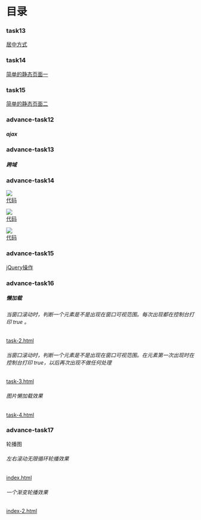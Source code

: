 # 目录

### task13  

[居中方式](http://htmlpreview.github.io/?https://github.com/gaozhidong/blog/blob/master/task13/task13.html)

### task14

[简单的静态页面一](https://htmlpreview.github.io/?https://github.com/gaozhidong/blog/blob/master/task14/index.html)    

### task15

[简单的静态页面二](http://htmlpreview.github.io/?https://github.com/gaozhidong/blog/blob/master/task15/index.html)    

### advance-task12
##### ajax
    

### advance-task13
##### 跨域


### advance-task14
![](http://home.jscode.me/uploads/default/original/1X/6fa8fcceae2302be6e3edf5040fe24c44c44c77f.gif)</br>
[代码](http://htmlpreview.github.io/?https://github.com/gaozhidong/blog/blob/master/advance-task14/demo-1/index.html)

![](http://home.jscode.me/uploads/default/original/1X/40ce161fccb9c958ce39bc6caf6b142eec3a1fe8.gif)</br>
[代码](http://htmlpreview.github.io/?https://github.com/gaozhidong/blog/blob/master/advance-task14/demo-2/index.html)

![](http://home.jscode.me/uploads/default/original/1X/bde2c4f39009ac2dec331e18738988e1c650157b.gif)</br>
[代码](http://htmlpreview.github.io/?https://github.com/gaozhidong/blog/blob/master/advance-task14/demo-3/index.html)

### advance-task15

[jQuery操作](http://htmlpreview.github.io/?https://github.com/gaozhidong/blog/blob/master/advance-task15/demo-1/index.html)

### advance-task16

##### 懒加载

###### 当窗口滚动时，判断一个元素是不是出现在窗口可视范围。每次出现都在控制台打印 true 。
[task-2.html](http://htmlpreview.github.io/?https://github.com/gaozhidong/blog/blob/master/advance-task16/task-2.html)

###### 当窗口滚动时，判断一个元素是不是出现在窗口可视范围。在元素第一次出现时在控制台打印 true，以后再次出现不做任何处理
[task-3.html](http://htmlpreview.github.io/?https://github.com/gaozhidong/blog/blob/master/advance-task16/task-3.html)

###### 图片懒加载效果
[task-4.html](http://htmlpreview.github.io/?https://github.com/gaozhidong/blog/blob/master/advance-task16/task-4.html)

### advance-task17
轮播图

###### 左右滚动无限循环轮播效果
[index.html](http://htmlpreview.github.io/?https://github.com/gaozhidong/blog/blob/master/advance-task17/html/index.html)

###### 一个渐变轮播效果
[index-2.html](http://htmlpreview.github.io/?https://github.com/gaozhidong/blog/blob/master/advance-task17/html/index-2.html)
